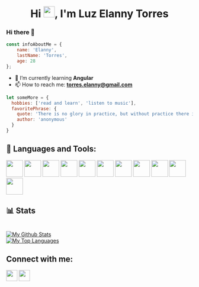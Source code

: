

<h1 align="center">Hi <img src="https://raw.githubusercontent.com/MartinHeinz/MartinHeinz/master/wave.gif" width="30px">, I'm Luz Elanny Torres</h1>

### Hi there 👋

```js
const infoAboutMe = {
    name: 'Elanny',
    lastName: 'Torres',
    age: 28
};
```
- 🌱 I’m currently learning **Angular**
- 📫 How to reach me: **torres.elanny@gmail.com**

```js
let someMore = {
  hobbies: ['read and learn', 'listen to music'],
  favoritePhrase: {
    quote: 'There is no glory in practice, but without practice there is no glory.',
    author: 'anonymous'
  }
}
```

## 🚀 Languages and Tools:

<code><img height="45" src="https://img.icons8.com/color/48/000000/angularjs.png"></code>
<code><img height="45" src="https://img.icons8.com/color/48/000000/typescript.png"></code>
<code><img height="45" src="https://cdn.icon-icons.com/icons2/2107/PNG/512/file_type_vscode_icon_130084.png"></code>
<code><img height="45" src="https://mirayhazlo.com/wp-content/uploads/2018/09/Html5_dise%C3%B1o_web-1.png"></code>
<code><img height="45" src="https://cdn.pixabay.com/photo/2017/08/05/11/16/logo-2582747_1280.png"></code>
<code><img height="45" src="https://img.icons8.com/color/48/000000/javascript.png"></code>
<code><img height="45" src="https://img.icons8.com/color/48/000000/nodejs.png"></code>
<code><img height="45" src="https://img.icons8.com/color/48/000000/git.png"></code>
<code><img height="45" src="https://img.icons8.com/office/45/000000/figma.png"></code>
<code><img height="45" src="https://img.icons8.com/color/48/000000/firebase.png"></code>
<code><img height="45" src="https://i0.wp.com/www.jacobsoft.com.mx/wp-content/uploads/2019/04/Bootstrap-Logo.png?ssl=1"></code>


## 📊 Stats
  <br/>
    <a href="https://github.com/ElannyTorres/github-readme-stats"><img alt="My Github Stats" src="https://github-readme-stats.vercel.app/api?username=ElannyTorres&show_icons=true&count_private=true&theme=react&hide_border=true&bg_color=0D1117" /></a>
  <br/>
  <a href="https://github.com/ElannyTorres/github-readme-stats"><img alt="My Top Languages" src="https://github-readme-stats.vercel.app/api/top-langs/?username=ElannyTorres&langs_count=8&count_private=true&layout=compact&theme=react&hide_border=true&bg_color=0D1117" /></a>
<br/>


## Connect with me:
<p align="left">

<a href = "https://www.linkedin.com/in/luz-elanny-torres-villavicencio-590745183/"><img src="https://img.icons8.com/fluent/48/000000/linkedin.png" style='width: 30px; height:30px'/></a>
<a href = "https://www.instagram.com/elannytorres/?hl=es-la"><img src="https://img.icons8.com/fluent/48/000000/instagram-new.png" style='width: 30px; height:30px'/></a>

</p>
<!--
**ElannyTorres/ElannyTorres** is a ✨ _special_ ✨ repository because its `README.md` (this file) appears on your GitHub profile.

Here are some ideas to get you started:

- 🔭 I’m currently working on ...
- 🌱 I’m currently learning ...
- 👯 I’m looking to collaborate on ...
- 🤔 I’m looking for help with ...
- 💬 Ask me about ...
- 😄 Pronouns: ...
- ⚡ Fun fact: ...
-->
